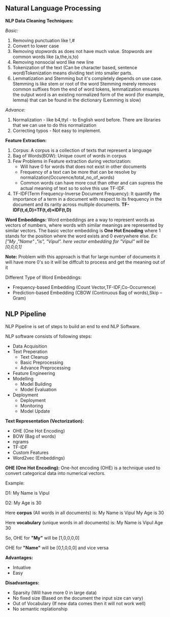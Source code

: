## Natural Language Processing

**NLP Data Cleaning Techniques:**

_Basic:_

1. Removing punctuation like !,#
2. Convert to lower case
3. Removing stopwords as does not have much value. Stopwords are common words like (a,the,is,to)
4. Removing nonsocial word like new line
5. Tokenization of the text (Can be character based, sentence word)Tokenization means dividing text into smaller parts.
6. Lemmatization and Stemming but it's completely depends on use case. Stemming is like stem or root of the word
   Stemming merely removes common suffixes from the end of word tokens, lemmatization ensures the output word is an existing normalized form of the word (for example, lemma) that can be found in the dictionary (Lemming is slow)

_Advance:_

1. Normalization - like b4,ttyl - to English word before. There are libraries that we can use to do this normalization
2. Correcting typos - Not easy to implement.

**Feature Extraction:**

1. Corpus: A corpus is a collection of texts that represent a language
2. Bag of Words(BOW): Unique count of words in corpus
3. Few Problems in Feature extraction during vectorization:
   - Will have 0 for words that does not exist in other documents
   - Frequency of a text can be more that can be resolve by normalization(Occurence/total_no_of_words)
   - Common words can have more cout than other and can supress the actual meaning of text so to solve this use TF-IDF.
4. TF-IDF(Term Frequency-Inverse Document Frequency): It quantify the importance of a term in a document with respect to its frequency in the document and its rarity across multiple documents. **TF-IDF(t,d,D)=TF(t,d)×IDF(t,D)**

**Word Embeddings:** Word embeddings are a way to represent words as vectors of numbers, where words with similar meanings are represented by similar vectors.
The basic vector embedding is **One Hot Encoding** where 1 stands for the position where the word exists and 0 everywhere else.
_Ex: ["My ,"Name" ,"is", "Vipul". here vector embedding for "Vipul" will be [0,0,0,1]_

**Note:** Problem with this approach is that for large number of documents it will have more 0's so it will be diffcult to process and get the meaning out of it

Different Type of Word Embeddings:

- Frequency-based Embedding (Count Vector,TF-IDF,Co-Occurrence)
- Prediction-based Embedding (CBOW (Continuous Bag of words),Skip – Gram)


## NLP Pipeline

NLP Pipeline is set of steps to build an end to end NLP Software.

NLP software consists of following steps:
   - Data Acquisition
   - Text Preperation
      - Text Cleanup
      - Basic Preprocessing
      - Advance Preprocessing
   - Feature Engineering
   - Modelling
      - Model Building
      - Model Evaluation
   - Deployment
      - Deployment
      - Monitoring
      - Model Update  

**Text Representation (Vectorization):**
 - OHE (One Hot Encoding)
 - BOW (Bag of words)
 - ngrams
 - TF-IDF
 - Custom Features
 - Word2vec (Embeddings)

**OHE (One Hot Encoding):** One-hot encoding (OHE) is a technique used to convert categorical data into numerical vectors.

Example:

D1: My Name is Vipul

D2: My Age is 30

Here **corpus** (All words in all documents) is:  My Name is Vipul My Age is 30

Here **vocabulary** (unique words in all documents) is: My Name is Vipul Age 30

So, OHE for **"My"** will be [1,0,0,0,0]

OHE for **"Name"** will be [0,1,0,0,0]
and vice versa

**Advantages:**
- Intuative
- Easy

**Disadvantages:**
- Sparsity (Will have more 0 in large data)
- No fixed size (Based on the document the input size can vary)
- Out of Vocabulary (If new data comes then it will not work well)
- No semantic replationship


